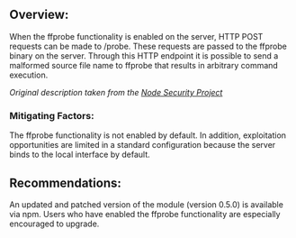 ## Overview:

When the ffprobe functionality is enabled on the server, HTTP POST requests can be made to /probe. These requests are passed to the ffprobe binary on the server. Through this HTTP endpoint it is possible to send a malformed source file name to ffprobe that results in arbitrary command execution.

_Original description taken from the [Node Security Project](https://nodesecurity.io/)_

### Mitigating Factors:
The ffprobe functionality is not enabled by default. In addition, exploitation opportunities are limited in a standard configuration because the server binds to the local interface by default.

## Recommendations:
An updated and patched version of the module (version 0.5.0) is available via npm. Users who have enabled the ffprobe functionality are especially encouraged to upgrade.
